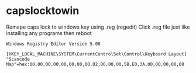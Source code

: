 # capslocktowin

Remape caps lock to windows key using .reg (regedit)
Click .reg file just like installing any programs then reboot

```
Windows Registry Editor Version 5.00

[HKEY_LOCAL_MACHINE\SYSTEM\CurrentControlSet\Control\Keyboard Layout]
"Scancode Map"=hex:00,00,00,00,00,00,00,00,02,00,00,00,5B,E0,3A,00,00,00,00,00
```
